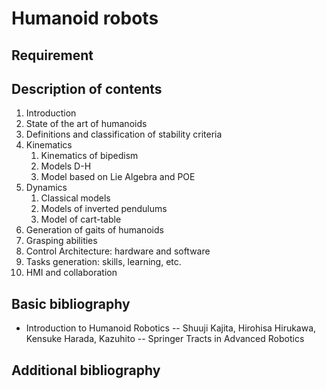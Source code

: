 # Humanoid robots

## Requirement

## Description of contents

1. Introduction
2. State of the art of humanoids
3. Definitions and classification of stability criteria
4. Kinematics
    1. Kinematics of bipedism
    2. Models D-H
    3. Model based on Lie Algebra and POE
5. Dynamics
    1. Classical models
    2. Models of inverted pendulums
    3. Model of cart-table
6. Generation of gaits of humanoids
7. Grasping abilities
8. Control Architecture: hardware and software
9. Tasks generation: skills, learning, etc.
10. HMI and collaboration

## Basic bibliography

- Introduction to Humanoid Robotics -- Shuuji Kajita, Hirohisa Hirukawa, Kensuke Harada, Kazuhito -- Springer Tracts in Advanced Robotics

## Additional bibliography
